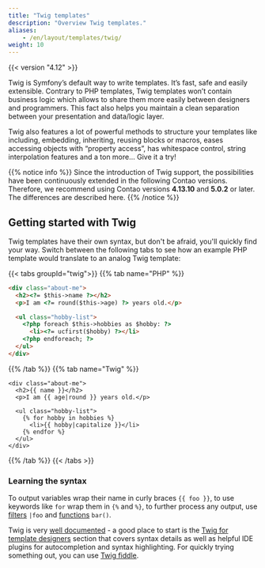 ```yaml
---
title: "Twig templates"
description: "Overview Twig templates."
aliases:
    - /en/layout/templates/twig/
weight: 10
---
```



{{< version "4.12" >}}

Twig is Symfony’s default way to write templates. It’s fast, safe and easily extensible. Contrary to PHP templates, Twig templates won’t 
contain business logic which allows to share them more easily between designers and programmers. This fact also helps you maintain 
a clean separation between your presentation and data/logic layer.

Twig also features a lot of powerful methods to structure your templates like including, embedding, inheriting, reusing blocks or macros, 
eases accessing objects with “property access”, has whitespace control, string interpolation features and a ton more… Give it a try!

{{% notice info %}}
Since the introduction of Twig support, the possibilities have been continuously extended in the following Contao versions. 
Therefore, we recommend using Contao versions **4.13.10** and **5.0.2** or later. The differences are described here.
{{% /notice %}}


## Getting started with Twig

Twig templates have their own syntax, but don't be afraid, you'll quickly find your way. Switch between the following tabs to see 
how an example PHP template would translate to an analog Twig template:

{{< tabs groupId="twig">}}
{{% tab name="PHP" %}}
```html
<div class="about-me">
  <h2><?= $this->name ?></h2>
  <p>I am <?= round($this->age) ?> years old.</p>

  <ul class="hobby-list">
    <?php foreach $this->hobbies as $hobby: ?>
      <li><?= ucfirst($hobby) ?></li>
    <?php endforeach; ?>
  </ul>
</div>
```
{{% /tab %}}
{{% tab name="Twig" %}}
```twig
<div class="about-me">
  <h2>{{ name }}</h2>
  <p>I am {{ age|round }} years old.</p>

  <ul class="hobby-list">
    {% for hobby in hobbies %}
      <li>{{ hobby|capitalize }}</li>
    {% endfor %}
  </ul>
</div>
```
{{% /tab %}}
{{< /tabs >}}


### Learning the syntax

To output variables wrap their name in curly braces `{{ foo }}`, to use keywords
like `for` wrap them in `{%` and `%}`, to further process any output, use [filters](https://twig.symfony.com/doc/3.x/filters/index.html)
`|foo` and [functions](https://twig.symfony.com/doc/3.x/functions/index.html) `bar()`.

Twig is very [well documented](https://twig.symfony.com/doc/3.x/) - a good place to start is the
[Twig for template designers](https://twig.symfony.com/doc/3.x/templates.html) section that covers syntax details as well as helpful 
IDE plugins for autocompletion and syntax highlighting. For quickly trying something out, you can use [Twig fiddle](https://twigfiddle.com/).